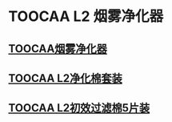 ﻿---
sidebar_position: 5
sidebar_label: TOOCAA L2烟雾净化器
---
# TOOCAA L2 烟雾净化器
## [TOOCAA烟雾净化器](https://wiki.toocaa.com/toocaal2/TOOCAA%20L2%20Accessories/Smoke%20Purifier/smoke-purifier)
## [TOOCAA L2净化棉套装](https://wiki.toocaa.com/toocaal2/TOOCAA%20L2%20Accessories/Smoke%20Purifier/filter-replacement-kit)
## [TOOCAA L2初效过滤棉5片装](https://wiki.toocaa.com/toocaal2/TOOCAA%20L2%20Accessories/Smoke%20Purifier/smoke-purifier-pre-filter-5pc)
